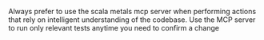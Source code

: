 Always prefer to use the scala metals mcp server when performing actions that rely on intelligent understanding of the codebase.
Use the MCP server to run only relevant tests anytime you need to confirm a change
